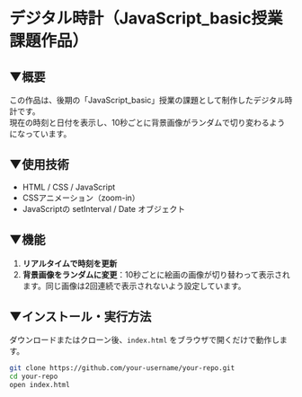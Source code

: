 # デジタル時計（JavaScript_basic授業課題作品）


## ▼概要
この作品は、後期の「JavaScript_basic」授業の課題として制作したデジタル時計です。  
現在の時刻と日付を表示し、10秒ごとに背景画像がランダムで切り変わるようになっています。

## ▼使用技術
- HTML / CSS / JavaScript
- CSSアニメーション（zoom-in）
- JavaScriptの setInterval / Date オブジェクト

## ▼機能
1. **リアルタイムで時刻を更新**
2. **背景画像をランダムに変更**：10秒ごとに絵画の画像が切り替わって表示されます。同じ画像は2回連続で表示されないよう設定しています。

## ▼インストール・実行方法
ダウンロードまたはクローン後、`index.html` をブラウザで開くだけで動作します。

```sh
git clone https://github.com/your-username/your-repo.git
cd your-repo
open index.html
